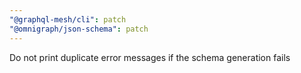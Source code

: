 ```yaml
---
"@graphql-mesh/cli": patch
"@omnigraph/json-schema": patch
---
```


Do not print duplicate error messages if the schema generation fails
